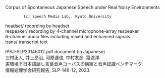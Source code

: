 Corpus of Spontaneous Japanese Speech under Real Noisy Environments  
  
			(c) Speech Media Lab,. Kyoto University  
  
  
headset/	     recording by headset  
respeaker/	     recording by 4-channel microphone-array respeaker  
	6-channel audio files including mixed and enhanced signals  
trans/		     transcript text  
  
IPSJ-SLP23146012.pdf  document (in Japanese)  
  	三村正人, 井上昂治, 河原達也, 中村友彦, 猿渡洋.  
  実環境下日本語話し言葉音声コーパスの構築と音声認識ベンチマーク.  
	情報処理学会研究報告, SLP-146-12, 2023.  
  

